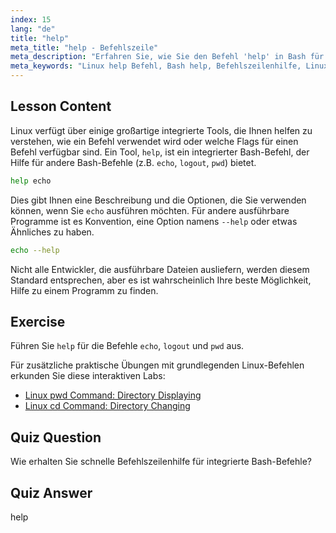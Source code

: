 ```yaml
---
index: 15
lang: "de"
title: "help"
meta_title: "help - Befehlszeile"
meta_description: "Erfahren Sie, wie Sie den Befehl 'help' in Bash für schnelle Befehlszeilenhilfe verwenden. Verstehen Sie integrierte Befehle und finden Sie Optionen für Linux-Programme."
meta_keywords: "Linux help Befehl, Bash help, Befehlszeilenhilfe, Linux Befehle, Linux für Anfänger, Linux Tutorial, Bash Tutorial"
---
```


## Lesson Content

Linux verfügt über einige großartige integrierte Tools, die Ihnen helfen zu verstehen, wie ein Befehl verwendet wird oder welche Flags für einen Befehl verfügbar sind. Ein Tool, `help`, ist ein integrierter Bash-Befehl, der Hilfe für andere Bash-Befehle (z.B. `echo`, `logout`, `pwd`) bietet.

```bash
help echo
```

Dies gibt Ihnen eine Beschreibung und die Optionen, die Sie verwenden können, wenn Sie `echo` ausführen möchten. Für andere ausführbare Programme ist es Konvention, eine Option namens `--help` oder etwas Ähnliches zu haben.

```bash
echo --help
```

Nicht alle Entwickler, die ausführbare Dateien ausliefern, werden diesem Standard entsprechen, aber es ist wahrscheinlich Ihre beste Möglichkeit, Hilfe zu einem Programm zu finden.

## Exercise

Führen Sie `help` für die Befehle `echo`, `logout` und `pwd` aus.

Für zusätzliche praktische Übungen mit grundlegenden Linux-Befehlen erkunden Sie diese interaktiven Labs:

- [Linux pwd Command: Directory Displaying](https://labex.io/de/labs/linux-linux-pwd-command-directory-displaying-209734)
- [Linux cd Command: Directory Changing](https://labex.io/de/labs/linux-linux-cd-command-directory-changing-209733)

## Quiz Question

Wie erhalten Sie schnelle Befehlszeilenhilfe für integrierte Bash-Befehle?

## Quiz Answer

help
